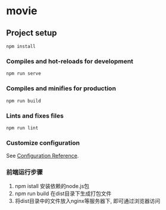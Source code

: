 # movie

## Project setup
```
npm install
```

### Compiles and hot-reloads for development
```
npm run serve
```

### Compiles and minifies for production
```
npm run build
```

### Lints and fixes files
```
npm run lint
```

### Customize configuration
See [Configuration Reference](https://cli.vuejs.org/config/).

### 前端运行步骤
1. npm istall 安装依赖的node.js包
2. npm run build 在dist目录下生成打包文件
3. 将dist目录中的文件放入nginx等服务器下, 即可通过浏览器访问